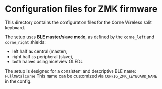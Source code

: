 # Configuration files for ZMK firmware

This directory contains the configuration files for the Corne Wireless split keyboard.

The setup uses **BLE master/slave mode**, as defined by the `corne_left` and `corne_right` shields:
- left half  as central (master),
- right half as peripheral (slave),
- both halves using nice!view OLEDs.

The setup is designed for a consistent and descriptive BLE name:  `FullMetalCorne`
This name can be customized via `CONFIG_ZMK_KEYBOARD_NAME` in the config.
